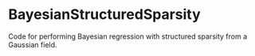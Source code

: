 BayesianStructuredSparsity
==========================

Code for performing Bayesian regression with structured sparsity from a Gaussian field.
